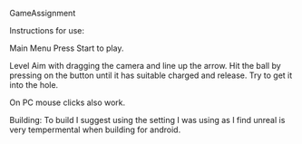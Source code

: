 GameAssignment

Instructions for use:

Main Menu
Press Start to play.

Level
Aim with dragging the camera and line up the arrow. Hit the ball by pressing on the button until it has suitable charged and release. Try to get it into the hole.

On PC mouse clicks also work.

Building:
To build I suggest using the setting I was using as I find unreal is very tempermental when building for android.
